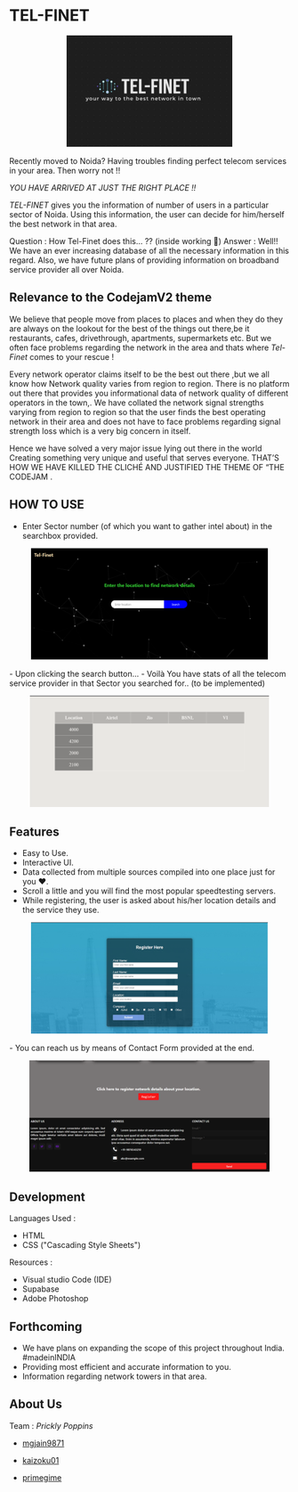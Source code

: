 # TEL-FINET
<p align="center">
    <img src=images/a.jpg height=200>
</p>


Recently moved to Noida? 
Having troubles finding perfect telecom services in your area.
Then worry not !!

 *YOU HAVE ARRIVED AT JUST THE RIGHT PLACE !!*
 
 *TEL-FINET* gives you the information of number of users in a particular sector of Noida. Using this information, the user can decide for him/herself the best network in that area.

Question : How Tel-Finet does this... ?? (inside working 👀)
Answer : Well!! We have an ever increasing database of all the necessary information in this regard.
Also, we have future plans of providing information on broadband service provider all over Noida.
   
## Relevance to the CodejamV2 theme 
We believe that people move from places to places and when they do they are always on the lookout for the best of the things out there,be it restaurants, cafes, drivethrough,
apartments, supermarkets etc. But we often face problems regarding the network in the area and thats where *Tel-Finet* comes to your rescue !

Every network operator claims itself to be the best out there ,but we all know how 
Network quality varies from region to region. There is no platform out there that provides you informational data of  network  quality of different operators in the town,.
We have collated the network signal strengths varying from region to region so that the user finds the best operating network in their area and does not have to face problems regarding signal strength loss which is a very big concern in itself.

Hence we have solved a very major issue lying out there in the world
Creating something very unique and useful that serves everyone.
THAT’S HOW WE HAVE KILLED THE CLICHÉ AND JUSTIFIED THE THEME OF “THE CODEJAM .


## HOW TO USE  

- Enter Sector number (of which you want to gather intel about) in the searchbox provided.
<p align="center">
    <img src=images/b.jpg height=200>
</p>
- Upon clicking the search button...
- Voilà You have stats of all the telecom service provider in that Sector you searched for.. (to be implemented)
<p align="center">
    <img src=images/e.jpg height=200>
</p>




## Features

- Easy to Use.
- Interactive UI.
- Data collected from multiple sources compiled into one place just for you ❤️.
- Scroll a little and you will find the most popular speedtesting servers.
- While registering, the user is asked about his/her location details and the service they use.
<p align="center">
    <img src=images/c.jpg height=200>
</p>
- You can reach us by means of  Contact Form provided at the end.
<p align="center">
    <img src=images/d.jpg height=200>
</p>

## Development 

Languages Used : 
- HTML
- CSS ("Cascading Style Sheets")

Resources :
- Visual studio Code (IDE)
- Supabase 
- Adobe Photoshop



## Forthcoming
- We have plans on expanding the scope of this project throughout India. #madeinINDIA
- Providing most efficient and accurate information to you.
- Information regarding network towers in that area.

## About Us
Team  : *Prickly Poppins*

- [mgjain9871](https://github.com/mgjain9871)

- [kaizoku01](https://github.com/kaizoku01)

- [primegime](https://github.com/primegime)